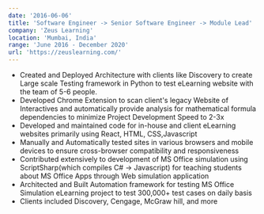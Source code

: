 ```yaml
---
date: '2016-06-06'
title: 'Software Engineer -> Senior Software Engineer -> Module Lead'
company: 'Zeus Learning'
location: 'Mumbai, India'
range: 'June 2016 - December 2020'
url: 'https://zeuslearning.com/'
---
```


- Created and Deployed Architecture with clients like Discovery to create Large scale Testing framework in Python to test eLearning website with the team of 5-6 people.
- Developed Chrome Extension to scan client's legacy Website of Interactives and automatically provide analysis for mathematical formula dependencies to minimize Project Development Speed to 2-3x
- Developed and maintained code for in-house and client eLearning websites primarily using React, HTML, CSS,Javascript
- Manually and Automatically tested sites in various browsers and mobile devices to ensure cross-browser compatibility and responsiveness
- Contributed extensively to development of MS Office simulation using ScriptSharp(which compiles C# -> Javascript) for teaching students about MS Office Apps through Web simulation application
- Architected and Built Automation framework for testing MS Office Simulation eLearning project to test 300,000+ test cases on daily basis
- Clients included Discovery, Cengage, McGraw hill, and more
